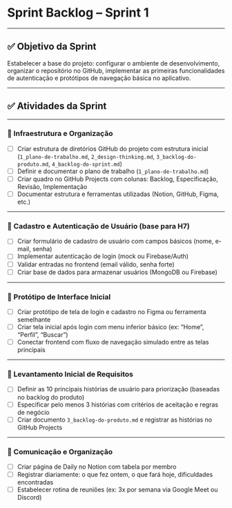 # Sprint Backlog – Sprint 1  
---

## ✅ Objetivo da Sprint

Estabelecer a base do projeto: configurar o ambiente de desenvolvimento, organizar o repositório no GitHub, implementar as primeiras funcionalidades de autenticação e protótipos de navegação básica no aplicativo.

---

## ✅ Atividades da Sprint

---

### 🔧 Infraestrutura e Organização
- [ ] Criar estrutura de diretórios GitHub do projeto com estrutura inicial (`1_plano-de-trabalho.md`, `2_design-thinking.md`, `3_backlog-do-produto.md`, `4_backlog-do-sprint.md`)
- [ ] Definir e documentar o plano de trabalho (`1_plano-de-trabalho.md`)
- [ ] Criar quadro no GitHub Projects com colunas: Backlog, Especificação, Revisão, Implementação
- [ ] Documentar estrutura e ferramentas utilizadas (Notion, GitHub, Figma, etc.)

---

### 👥 Cadastro e Autenticação de Usuário (base para H7)
- [ ] Criar formulário de cadastro de usuário com campos básicos (nome, e-mail, senha)
- [ ] Implementar autenticação de login (mock ou Firebase/Auth)
- [ ] Validar entradas no frontend (email válido, senha forte)
- [ ] Criar base de dados para armazenar usuários (MongoDB ou Firebase)

---

### 🧪 Protótipo de Interface Inicial
- [ ] Criar protótipo de tela de login e cadastro no Figma ou ferramenta semelhante
- [ ] Criar tela inicial após login com menu inferior básico (ex: “Home”, “Perfil”, “Buscar”)
- [ ] Conectar frontend com fluxo de navegação simulado entre as telas principais

---

### 📄 Levantamento Inicial de Requisitos
- [ ] Definir as 10 principais histórias de usuário para priorização (baseadas no backlog do produto)
- [ ] Especificar pelo menos 3 histórias com critérios de aceitação e regras de negócio
- [ ] Criar documento `3_backlog-do-produto.md` e registrar as histórias no GitHub Projects

---

### 💬 Comunicação e Organização
- [ ] Criar página de Daily no Notion com tabela por membro
- [ ] Registrar diariamente: o que fez ontem, o que fará hoje, dificuldades encontradas
- [ ] Estabelecer rotina de reuniões (ex: 3x por semana via Google Meet ou Discord)
